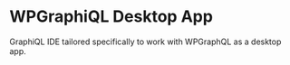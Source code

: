# WPGraphiQL Desktop App

GraphiQL IDE tailored specifically to work with WPGraphQL as a desktop app.